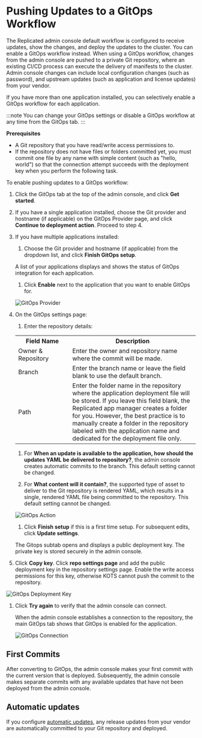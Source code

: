 # Pushing Updates to a GitOps Workflow

The Replicated admin console default workflow is configured to receive updates, show the changes, and deploy the updates to the cluster. You can enable a GitOps workflow instead. When using a GitOps workflow, changes from the admin console are pushed to a private Git repository, where an existing CI/CD process can execute the delivery of manifests to the cluster. Admin console changes can include local configuration changes (such as password), and upstream updates (such as application and license updates) from your vendor.

If you have more than one application installed, you can selectively enable a GitOps workflow for each application.

:::note
You can change your GitOps settings or disable a GitOps workflow at any time from the GitOps tab.
:::

**Prerequisites**

- A Git repository that you have read/write access permissions to.
- If the repository does not have files or folders committed yet, you must commit one file by any name with simple content (such as "hello, world") so that the connection attempt succeeds with the deployment key when you perform the following task.

To enable pushing updates to a GitOps workflow:

1. Click the GitOps tab at the top of the admin console, and click **Get started**.

1. If you have a single application installed, choose the Git provider and hostname (if applicable) on the GitOps Provider page, and click **Continue to deployment action**. Proceed to step 4.

1. If you have multiple applications installed:

    1. Choose the Git provider and hostname (if applicable) from the dropdown list, and click **Finish GitOps setup**.

      A list of your applications displays and shows the status of GitOps integration for each application.

    1. Click **Enable** next to the application that you want to enable GitOps for.

      ![GitOps Provider](/images/gitops-apps.png)

1. On the GitOps settings page:

    1. Enter the repository details:

      <table>
        <tr>
          <th width="30%">Field Name</th>
          <th width="70%">Description</th>
        </tr>
        <tr>
          <td>Owner & Repository</td>
          <td>Enter the owner and repository name where the commit will be made.</td>
        </tr>
        <tr>
          <td>Branch</td>
          <td>Enter the branch name or leave the field blank to use the default branch.</td>
        </tr>
        <tr>
          <td>Path</td>
          <td>Enter the folder name in the repository where the application deployment file will be stored. If you leave this field blank, the Replicated app manager creates a folder for you. However, the best practice is to manually create a folder in the repository labeled with the application name and dedicated for the deployment file only.</td>
          </tr>
      </table>

    1. For **When an update is available to the application, how should the updates YAML be delivered to repository?**, the admin console creates automatic commits to the branch. This default setting cannot be changed.

    1. For **What content will it contain?**, the supported type of asset to deliver to the Git repository is rendered YAML, which results in a single, rendered YAML file being committed to the repository. This default setting cannot be changed.

      ![GitOps Action](/images/gitops-action.png)

    1. Click **Finish setup** if this is a first time setup. For subsequent edits, click **Update settings**.

      The Gitops subtab opens and displays a public deployment key. The private key is stored securely in the admin console.

1. Click **Copy key**. Click **repo settings page** and add the public deployment key in the repository settings page. Enable the write access permissions for this key, otherwise KOTS cannot push the commit to the repository.

  ![GitOps Deployment Key](/images/gitops-deployment-key.png)

1. Click **Try again** to verify that the admin console can connect.

    When the admin console establishes a connection to the repository, the main GitOps tab shows that GitOps is enabled for the application.

    ![GitOps Connection](/images/gitops-connected.png)

## First Commits

After converting to GitOps, the admin console makes your first commit with the current version that is deployed.
Subsequently, the admin console makes separate commits with any available updates that have not been deployed from the admin console.

## Automatic updates

If you configure [automatic updates](updating-apps#configure-automatic-updates), any release updates from your vendor are automatically committed to your Git repository and deployed.
